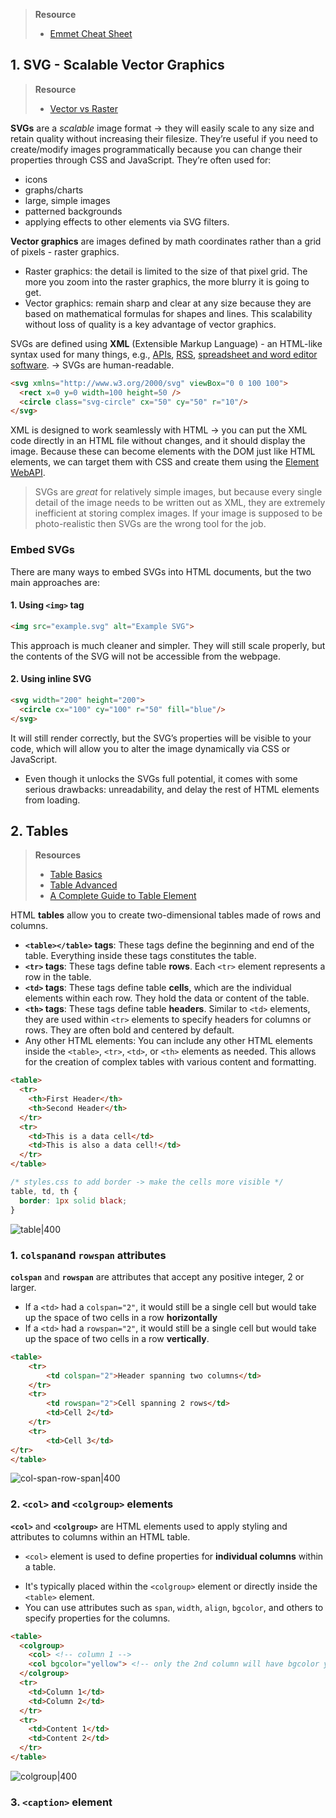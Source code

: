 > **Resource**
> - [Emmet Cheat Sheet](https://docs.emmet.io/cheat-sheet/)
## 1. SVG - Scalable Vector Graphics
> **Resource**
> - [Vector vs Raster](https://www.youtube.com/watch?v=P3BjIr6Fo5k)

**SVGs** are a _scalable_ image format → they will easily scale to any size and retain quality without increasing their filesize. They’re useful if you need to create/modify images programmatically because you can change their properties through CSS and JavaScript. They’re often used for: 
* icons
* graphs/charts
* large, simple images
* patterned backgrounds
* applying effects to other elements via SVG filters. 

**Vector graphics** are images defined by math coordinates rather than a grid of pixels - raster graphics.
* Raster graphics: the detail is limited to the size of that pixel grid. The more you zoom into the raster graphics, the more blurry it is going to get. 
* Vector graphics: remain sharp and clear at any size because they are based on mathematical formulas for shapes and lines. This scalability without loss of quality is a key advantage of vector graphics.

SVGs are defined using **XML** (Extensible Markup Language) - an HTML-like syntax used for many things, e.g., [APIs](https://en.wikipedia.org/wiki/API), [RSS](https://en.wikipedia.org/wiki/RSS), [spreadsheet and word editor software](https://en.wikipedia.org/wiki/Office_Open_XML). → SVGs are human-readable. 
```html
<svg xmlns="http://www.w3.org/2000/svg" viewBox="0 0 100 100">
  <rect x=0 y=0 width=100 height=50 />
  <circle class="svg-circle" cx="50" cy="50" r="10"/>
</svg>
```

XML is designed to work seamlessly with HTML → you can put the XML code directly in an HTML file without changes, and it should display the image. Because these can become elements with the DOM just like HTML elements, we can target them with CSS and create them using the [Element WebAPI](https://developer.mozilla.org/en-US/docs/Web/API/Element).

> SVGs are _great_ for relatively simple images, but because every single detail of the image needs to be written out as XML, they are extremely inefficient at storing complex images. If your image is supposed to be photo-realistic then SVGs are the wrong tool for the job.

### Embed SVGs
There are many ways to embed SVGs into HTML documents, but the two main approaches are: 
#### 1. Using `<img>` tag
```html
<img src="example.svg" alt="Example SVG">
```
This approach is much cleaner and simpler. They will still scale properly, but the contents of the SVG will not be accessible from the webpage. 
#### 2. Using inline SVG
```html
<svg width="200" height="200"> 
  <circle cx="100" cy="100" r="50" fill="blue"/> 
</svg>
```
It will still render correctly, but the SVG’s properties will be visible to your code, which will allow you to alter the image dynamically via CSS or JavaScript. 
* Even though it unlocks the SVGs full potential, it comes with some serious drawbacks: unreadability, and delay the rest of HTML elements from loading. 
## 2. Tables
> **Resources**
> - [Table Basics](https://developer.mozilla.org/en-US/docs/Learn/HTML/Tables/Basics)
> - [Table Advanced](https://developer.mozilla.org/en-US/docs/Learn/HTML/Tables/Advanced)
> - [A Complete Guide to Table Element](https://css-tricks.com/complete-guide-table-element/)

HTML **tables** allow you to create two-dimensional tables made of rows and columns. 
- **`<table></table>` tags**: These tags define the beginning and end of the table. Everything inside these tags constitutes the table.
-  **`<tr>` tags**: These tags define table **rows**. Each `<tr>` element represents a row in the table.
-  **`<td>` tags**: These tags define table **cells**, which are the individual elements within each row. They hold the data or content of the table.
- **`<th>` tags**: These tags define table **headers**. Similar to `<td>` elements, they are used within `<tr>` elements to specify headers for columns or rows. They are often bold and centered by default. 
- Any other HTML elements: You can include any other HTML elements inside the `<table>`, `<tr>`, `<td>`, or `<th>` elements as needed. This allows for the creation of complex tables with various content and formatting.
```html
<table>
  <tr>
    <th>First Header</th>  
    <th>Second Header</th>
  </tr>
  <tr>
    <td>This is a data cell</td>
    <td>This is also a data cell!</td>
  </tr>
</table>
```

```css
/* styles.css to add border -> make the cells more visible */
table, td, th {
  border: 1px solid black;
}
```

![table|400](https://i.imgur.com/8luMqNN.png)
### 1. `colspan`and `rowspan` attributes
**`colspan`** and **`rowspan`** are attributes that accept any positive integer, 2 or larger. 
* If a `<td>` had a `colspan="2"`, it would still be a single cell but would take up the space of two cells in a row **horizontally**
* If a `<td>` had a `rowspan="2"`, it would still be a single cell but would take up the space of two cells in a row **vertically**. 
```html
<table>
    <tr>
        <td colspan="2">Header spanning two columns</td>
    </tr>
    <tr>
        <td rowspan="2">Cell spanning 2 rows</td>
        <td>Cell 2</td>
    </tr>
    <tr>
        <td>Cell 3</td>
</tr>
</table>
```

![col-span-row-span|400](https://i.imgur.com/FOnkhNp.png)
### 2. `<col>` and `<colgroup>` elements
**`<col>`** and **`<colgroup>`** are HTML elements used to apply styling and attributes to columns within an HTML table.
* `<col>` element is used to define properties for **individual columns** within a table.
- It's typically placed within the `<colgroup>` element or directly inside the `<table>` element.
- You can use attributes such as `span`, `width`, `align`, `bgcolor`, and others to specify properties for the columns.

```html
<table>
  <colgroup>
    <col> <!-- column 1 -->
    <col bgcolor="yellow"> <!-- only the 2nd column will have bgcolor yellow -->
  </colgroup>
  <tr>
    <td>Column 1</td>
    <td>Column 2</td>
  </tr>
  <tr>
    <td>Content 1</td>
    <td>Content 2</td>
  </tr>
</table>
```

![colgroup|400](https://i.imgur.com/DVZkum2.png)
### 3. `<caption>` element